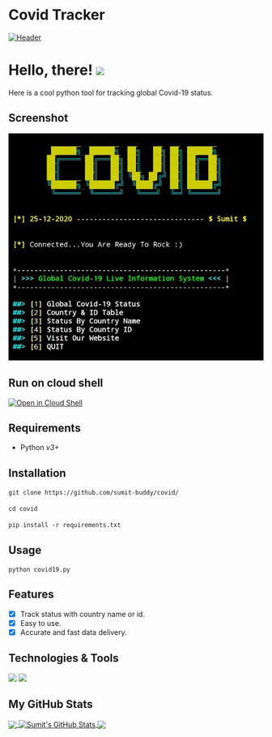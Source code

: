 # Covid Tracker

[![Header](https://encrypted-tbn0.gstatic.com/images?q=tbn:ANd9GcRehekDFyiXs4SfXKq5IzkdX1EMB_GtLbc6fA&usqp=CA, "Header")](https://thetechnohack.cf/)

# Hello, there! <img src="https://raw.githubusercontent.com/MartinHeinz/MartinHeinz/master/wave.gif" width="30px">
Here is a cool python tool for tracking global Covid-19 status.

## Screenshot
![screenshot](https://github.com/Sumit-buddy/covid/blob/main/screenshot.jpg)

## Run on cloud shell
[![Open in Cloud Shell](https://gstatic.com/cloudssh/images/open-btn.svg)](https://ssh.cloud.google.com/cloudshell/editor?cloudshell_git_repo=https%3A%2F%2Fgithub.com%2FSumit-buddy%2Fcovid)

## Requirements
- Python <i>v3+</i> <br>

## Installation
```
git clone https://github.com/sumit-buddy/covid/

cd covid

pip install -r requirements.txt
```
## Usage
```
python covid19.py
```

## Features
- [x] Track status with country name or id.
- [x] Easy to use.
- [x] Accurate and fast data delivery.

## Technologies & Tools
![](https://img.shields.io/badge/OS-Linux-informational?style=flat&logo=linux&logoColor=white&color=2bbc8a)
![](https://img.shields.io/badge/Code-Python-informational?style=flat&logo=python&logoColor=white&color=2bbc8a)


## My GitHub Stats

<a href="https://github.com/Sumit-buddy/covid">
  <img align="center" src="https://github-readme-stats.vercel.app/api/top-langs/?username=Sumit-buddy&hide=java,html&title_color=ffffff&text_color=c9cacc&icon_color=2bbc8a&bg_color=1d1f21" />
</a>
<a href="https://github.com/Sumit-buddy">
  <img align="center" src="https://github-readme-stats.vercel.app/api?username=Sumit-buddy&show_icons=true&line_height=27&count_private=true&title_color=ffffff&text_color=c9cacc&icon_color=2bbc8a&bg_color=1d1f21" alt="Sumit's GitHub Stats" />
</a>

<a href="https://github.com/Sumit-buddy/covid">
  <img align="center" src="https://github-readme-stats.vercel.app/api/pin/?username=Sumit-buddy&repo=covid&title_color=ffffff&text_color=c9cacc&icon_color=2bbc8a&bg_color=1d1f21" />
</a>


